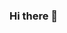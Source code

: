 ### Hi there 👋

<!--
**devendratrivedi/devendratrivedi** is a ✨ _special_ ✨ repository because its `README.md` (this file) appears on your GitHub profile.

Here are some ideas to get you started:

- 🔭 I’m currently working on ...
- 🌱 I’m currently learning from GreatLearning & Kaggle & GreatLearning
- 👯 I’m open to collaborate on various domain projects
- 💻 I'm looking for an job in Machine Learning domain
- 🤔 I’m looking for help with ...
- 🎯 Goal (2020): Contribute to open-source Data Science and Machine Learning community.
- 💬 Ask me about ...
- 📫 How to reach me: 
- 😄 Pronouns: ...
- ⚡ Fun fact: ...
-->
